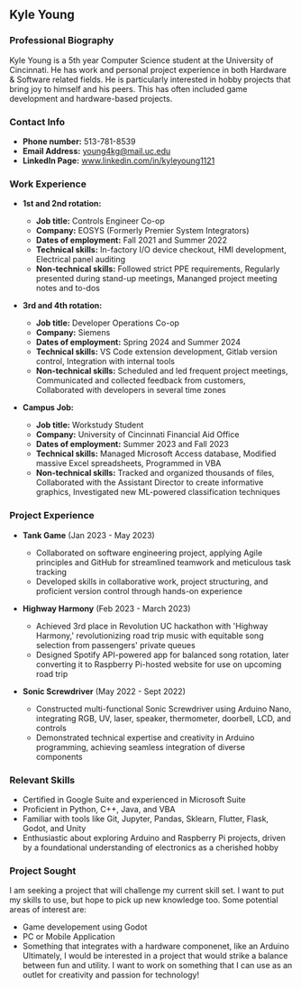 ## Kyle Young

### Professional Biography
Kyle Young is a 5th year Computer Science student at the University of Cincinnati.
He has work and personal project experience in both Hardware & Software related fields.
He is particularly interested in hobby projects that bring joy to himself and his peers.
This has often included game development and hardware-based projects.

### Contact Info
- **Phone number:** 513-781-8539
- **Email Address:** young4kg@mail.uc.edu
- **LinkedIn Page:** www.linkedin.com/in/kyleyoung1121

### Work Experience
- **1st and 2nd rotation:** 
  - **Job title:** Controls Engineer Co-op
  - **Company:** EOSYS (Formerly Premier System Integrators)
  - **Dates of employment:** Fall 2021 and Summer 2022
  - **Technical skills:** In-factory I/O device checkout, HMI development, Electrical panel auditing
  - **Non-technical skills:** Followed strict PPE requirements, Regularly presented during stand-up meetings, Mananged project meeting notes and to-dos 

- **3rd and 4th rotation:**
  - **Job title:** Developer Operations Co-op
  - **Company:** Siemens
  - **Dates of employment:** Spring 2024 and Summer 2024
  - **Technical skills:** VS Code extension development, Gitlab version control, Integration with internal tools
  - **Non-technical skills:** Scheduled and led frequent project meetings, Communicated and collected feedback from customers, Collaborated with developers in several time zones
 
- **Campus Job:**
  - **Job title:** Workstudy Student
  - **Company:** University of Cincinnati Financial Aid Office
  - **Dates of employment:** Summer 2023 and Fall 2023
  - **Technical skills:** Managed Microsoft Access database, Modified massive Excel spreadsheets, Programmed in VBA
  - **Non-technical skills:** Tracked and organized thousands of files, Collaborated with the Assistant Director to create informative graphics, Investigated new ML-powered classification techniques

### Project Experience
- **Tank Game** (Jan 2023 - May 2023)
  - Collaborated on software engineering project, applying Agile principles and GitHub for streamlined teamwork and meticulous task tracking
  - Developed skills in collaborative work, project structuring, and proficient version control through hands-on experience

- **Highway Harmony** (Feb 2023 - March 2023)
  - Achieved 3rd place in Revolution UC hackathon with 'Highway Harmony,' revolutionizing road trip music with equitable song selection from passengers' private queues
  - Designed Spotify API-powered app for balanced song rotation, later converting it to Raspberry Pi-hosted website for use on upcoming road trip

- **Sonic Screwdriver** (May 2022 - Sept 2022)
  - Constructed multi-functional Sonic Screwdriver using Arduino Nano, integrating RGB, UV, laser, speaker, thermometer, doorbell, LCD, and controls
  - Demonstrated technical expertise and creativity in Arduino programming, achieving seamless integration of diverse components


### Relevant Skills
- Certified in Google Suite and experienced in Microsoft Suite
- Proficient in Python, C++, Java, and VBA
- Familiar with tools like Git, Jupyter, Pandas, Sklearn, Flutter, Flask, Godot, and Unity
- Enthusiastic about exploring Arduino and Raspberry Pi projects, driven by a foundational understanding of electronics as a cherished hobby

### Project Sought
I am seeking a project that will challenge my current skill set. I want to put my skills to use, but hope to pick up new knowledge too.
Some potential areas of interest are:
- Game developement using Godot
- PC or Mobile Application
- Something that integrates with a hardware componenet, like an Arduino
Ultimately, I would be interested in a project that would strike a balance between fun and utility.
I want to work on something that I can use as an outlet for creativity and passion for technology!
